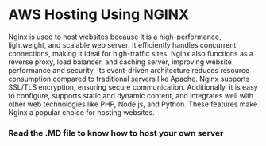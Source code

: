 # AWS Hosting Using NGINX

Nginx is used to host websites because it is a high-performance, lightweight, and scalable web server. It efficiently handles concurrent connections, making it ideal for high-traffic sites. Nginx also functions as a reverse proxy, load balancer, and caching server, improving website performance and security. Its event-driven architecture reduces resource consumption compared to traditional servers like Apache. Nginx supports SSL/TLS encryption, ensuring secure communication. Additionally, it is easy to configure, supports static and dynamic content, and integrates well with other web technologies like PHP, Node.js, and Python. These features make Nginx a popular choice for hosting websites.

### Read the .MD file to know how to host your own server
